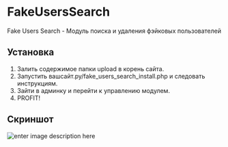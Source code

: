 FakeUsersSearch
===============

Fake Users Search - Модуль поиска и удаления фэйковых пользователей

Установка
----------
1. Залить содержимое папки upload в корень сайта.
2. Запустить вашсайт.ру/fake_users_search_install.php и следовать инструкциям.
3. Зайти в админку и перейти к управлению модулем.
4. PROFIT!

Скриншот
---------
![enter image description here][1]


  [1]: https://dl.dropboxusercontent.com/u/8142395/fus_1.0.png